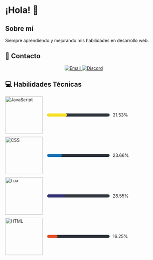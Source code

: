 # ¡Hola! 👋

## Sobre mí
Siempre aprendiendo y mejorando mis habilidades en desarrollo web.

## 📱 Contacto

<div align="center">
  <a href="mailto:sanncheezdev@gmail.com">
    <img src="https://img.shields.io/badge/Gmail-sanncheezdev%40gmail.com-EA4335?style=for-the-badge&logo=gmail&logoColor=white" alt="Email" />
  </a>
  <a href="https://discord.com/users/sanncheez">
    <img src="https://img.shields.io/badge/Discord-sanncheez-5865F2?style=for-the-badge&logo=discord&logoColor=white" alt="Discord" />
  </a>
</div>

## 💻 Habilidades Técnicas

<div>
  <div style="display: flex; align-items: center; margin-bottom: 10px;">
    <img src="https://img.shields.io/badge/JavaScript-F7DF1E?style=for-the-badge&logo=javascript&logoColor=black" alt="JavaScript" width="120px"/>
    <div style="width: 200px; background-color: #2d333b; border-radius: 5px; margin-left: 15px;">
      <div style="width: 31.53%; background-color: #F7DF1E; height: 10px; border-radius: 5px;"></div>
    </div>
    <span style="margin-left: 10px;">31.53%</span>
  </div>
  
  <div style="display: flex; align-items: center; margin-bottom: 10px;">
    <img src="https://img.shields.io/badge/CSS-1572B6?style=for-the-badge&logo=css3&logoColor=white" alt="CSS" width="120px"/>
    <div style="width: 200px; background-color: #2d333b; border-radius: 5px; margin-left: 15px;">
      <div style="width: 23.66%; background-color: #1572B6; height: 10px; border-radius: 5px;"></div>
    </div>
    <span style="margin-left: 10px;">23.66%</span>
  </div>
  
  <div style="display: flex; align-items: center; margin-bottom: 10px;">
    <img src="https://img.shields.io/badge/Lua-2C2D72?style=for-the-badge&logo=lua&logoColor=white" alt="Lua" width="120px"/>
    <div style="width: 200px; background-color: #2d333b; border-radius: 5px; margin-left: 15px;">
      <div style="width: 28.55%; background-color: #2C2D72; height: 10px; border-radius: 5px;"></div>
    </div>
    <span style="margin-left: 10px;">28.55%</span>
  </div>
  
  <div style="display: flex; align-items: center; margin-bottom: 10px;">
    <img src="https://img.shields.io/badge/HTML-E34F26?style=for-the-badge&logo=html5&logoColor=white" alt="HTML" width="120px"/>
    <div style="width: 200px; background-color: #2d333b; border-radius: 5px; margin-left: 15px;">
      <div style="width: 16.25%; background-color: #E34F26; height: 10px; border-radius: 5px;"></div>
    </div>
    <span style="margin-left: 10px;">16.25%</span>
  </div>
</div>
